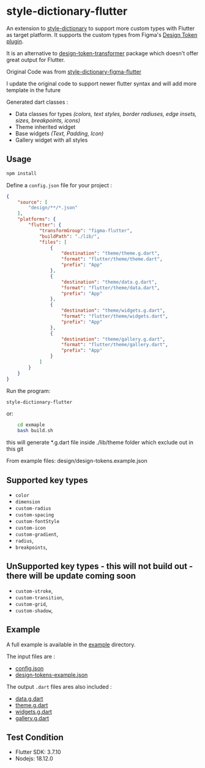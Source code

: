 # style-dictionary-flutter

An extension to [style-dictionary](https://amzn.github.io/style-dictionary/) to support more custom types with Flutter as target platform. It supports the custom types from Figma's [Design Token plugin](https://www.figma.com/community/plugin/888356646278934516/Design-Tokens).

It is an alternative to [design-token-transformer](https://github.com/lukasoppermann/design-token-transformer) package which doesn't offer great output for Flutter.

Original Code was from [style-dictionary-figma-flutter](https://github.com/aloisdeniel/style-dictionary-figma-flutter/)

I update the original code to support newer flutter syntax and will add more template in the future

Generated dart classes :

* Data classes for types *(colors, text styles, border radiuses, edge insets, sizes, breakpoints, icons)*
* Theme inherited widget
* Base widgets *(Text, Padding, Icon)*
* Gallery widget with all styles

## Usage

```bash
npm install
```

Define a `config.json` file for your project :

```json
{
    "source": [
        "design/**/*.json"
    ],
    "platforms": {
        "flutter": {
            "transformGroup": "figma-flutter",
            "buildPath": "./lib/",
            "files": [
                {
                    "destination": "theme/theme.g.dart",
                    "format": "flutter/theme/theme.dart",
                    "prefix": "App"
                },
                {
                    "destination": "theme/data.g.dart",
                    "format": "flutter/theme/data.dart",
                    "prefix": "App"
                },
                {
                    "destination": "theme/widgets.g.dart",
                    "format": "flutter/theme/widgets.dart",
                    "prefix": "App"
                },
                {
                    "destination": "theme/gallery.g.dart",
                    "format": "flutter/theme/gallery.dart",
                    "prefix": "App"
                }
            ]
        }
    }
}
```

Run the program:

```bash
style-dictionary-flutter
```

or:

```bash
    cd exmaple
    bash build.sh
```

this will generate *.g.dart file inside ./lib/theme folder which exclude out in this git

From example files: design/design-tokens.example.json

## Supported key types

* `color`
* `dimension`
* `custom-radius`
* `custom-spacing`
* `custom-fontStyle`
* `custom-icon`
* `custom-gradient`,
* `radius`,
* `breakpoints`,

## UnSupported key types  - this will not build out - there will be update coming soon

* `custom-stroke`,
* `custom-transition`,
* `custom-grid`,
* `custom-shadow`,

## Example

A full example is available in the [example](/example) directory.

The input files are :

* [config.json](/example/config.json)
* [design-tokens-example.json](/example/design/design-tokens-example.json)

The output `.dart` files ares also included :

* [data.g.dart](/example/lib/theme/data.g.dart)
* [theme.g.dart](/example/lib/theme/theme.g.dart)
* [widgets.g.dart](/example/lib/theme/widgets.g.dart)
* [gallery.g.dart](/example/lib/theme/gallery.g.dart)

## Test Condition

* Flutter SDK: 3.7.10
* Nodejs: 18.12.0
